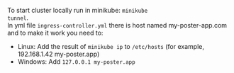 To start cluster locally run in minikube: <code>minikube tunnel</code>. <br/>
In yml file <code>ingress-controller.yml</code> there is host named my-poster-app.com and to make it work you need to:
- Linux: Add the result of <code>minikube ip</code> to <code>/etc/hosts</code> (for example, 192.168.1.42 my-poster.app)
- Windows: Add <code>127.0.0.1 my-poster.app</code>
